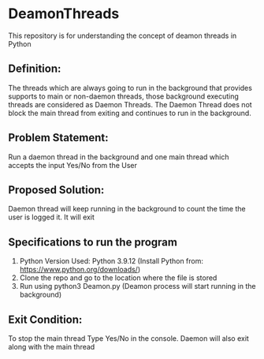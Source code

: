 # DeamonThreads

This repository is for understanding the concept of deamon threads in Python

## Definition:
The threads which are always going to run in the background that provides supports to main or non-daemon threads, those background executing threads are considered as Daemon Threads. The Daemon Thread does not block the main thread from exiting and continues to run in the background.

## Problem Statement: 
Run a daemon thread in the background and one main thread which accepts the input Yes/No from the User

## Proposed Solution:
Daemon thread will keep running in the background to count the time the user is logged it. It will exit 

## Specifications to run the program
1. Python Version Used: Python 3.9.12 (Install Python from: https://www.python.org/downloads/)   
2. Clone the repo and go to the location where the file is stored 
3. Run using python3 Deamon.py (Deamon process will start running in the background)

## Exit Condition:
To stop the main thread Type Yes/No in the console. Daemon will also exit along with the main thread




